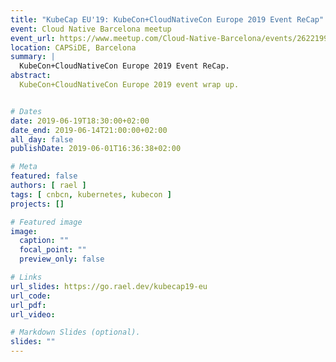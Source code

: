 ```yaml
---
title: "KubeCap EU'19: KubeCon+CloudNativeCon Europe 2019 Event ReCap"
event: Cloud Native Barcelona meetup
event_url: https://www.meetup.com/Cloud-Native-Barcelona/events/262219953/
location: CAPSiDE, Barcelona
summary: |
  KubeCon+CloudNativeCon Europe 2019 Event ReCap.
abstract:
  KubeCon+CloudNativeCon Europe 2019 event wrap up.


# Dates
date: 2019-06-19T18:30:00+02:00
date_end: 2019-06-14T21:00:00+02:00
all_day: false
publishDate: 2019-06-01T16:36:38+02:00

# Meta
featured: false
authors: [ rael ]
tags: [ cnbcn, kubernetes, kubecon ]
projects: []

# Featured image
image:
  caption: ""
  focal_point: ""
  preview_only: false

# Links
url_slides: https://go.rael.dev/kubecap19-eu
url_code:
url_pdf:
url_video:

# Markdown Slides (optional).
slides: ""
---
```

